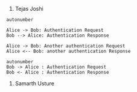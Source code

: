 1) Tejas Joshi

```plantuml
autonumber

Alice -> Bob: Authentication Request
Bob --> Alice: Authentication Response

Alice -> Bob: Another authentication Request
Alice <-- Bob: another authentication Response

autonumber
Bob -> Alice : Authentication Request
Bob <- Alice : Authentication Response

```

1) Samarth Usture